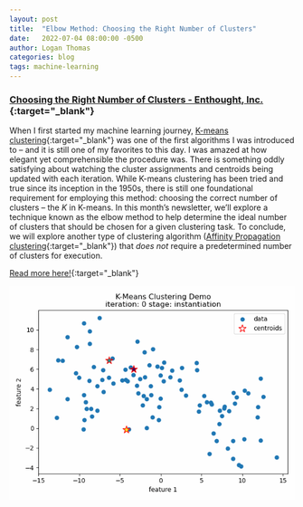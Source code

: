 ```yaml
---
layout: post
title:  "Elbow Method: Choosing the Right Number of Clusters"
date:   2022-07-04 08:00:00 -0500
author: Logan Thomas
categories: blog
tags: machine-learning
---
```

### [Choosing the Right Number of Clusters - Enthought, Inc.](https://www.enthought.com/blog/number-of-clusters/){:target="_blank"}
When I first started my machine learning journey, [K-means clustering](https://en.wikipedia.org/wiki/K-means_clustering){:target="_blank"} was one of the first algorithms I was introduced to – and it is still one of my favorites to this day. I was amazed at how elegant yet comprehensible the procedure was. There is something oddly satisfying about watching the cluster assignments and centroids being updated with each iteration. While K-means clustering has been tried and true since its inception in the 1950s, there is still one foundational requirement for employing this method: choosing the correct number of clusters – the *K* in K-means. In this month’s newsletter, we’ll explore a technique known as the elbow method to help determine the ideal number of clusters that should be chosen for a given clustering task. To conclude, we will explore another type of clustering algorithm ([Affinity Propagation clustering](https://en.wikipedia.org/wiki/Affinity_propagation){:target="_blank"}) that *does not* require a predetermined number of clusters for execution.

[Read more here!](https://www.enthought.com/blog/number-of-clusters/){:target="_blank"}

<img src="/assets/animations/kmeans.gif" style="padding: 0px 15px 0px 0px">
